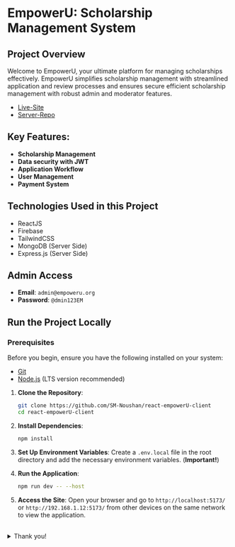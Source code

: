 # EmpowerU: Scholarship Management System

## Project Overview

Welcome to EmpowerU, your ultimate platform for managing scholarships effectively. EmpowerU simplifies scholarship management with streamlined application and review processes and ensures secure efficient scholarship management with robust admin and moderator features.

- [Live-Site](https://empoweru-by-sm-nowshan.netlify.app)
- [Server-Repo](https://github.com/SM-Noushan/react-empowerU-server)

## Key Features:

- **Scholarship Management**
- **Data security with JWT**
- **Application Workflow**
- **User Management**
- **Payment System**

## Technologies Used in this Project

- ReactJS
- Firebase
- TailwindCSS
- MongoDB (Server Side)
- Express.js (Server Side)

## Admin Access

- **Email**: `admin@empoweru.org`
- **Password**: `@dmin123EM`

## Run the Project Locally

### Prerequisites

Before you begin, ensure you have the following installed on your system:

- [Git](https://git-scm.com/downloads)
- [Node.js](https://nodejs.org/) (LTS version recommended)

1. **Clone the Repository**:

   ```sh
   git clone https://github.com/SM-Noushan/react-empowerU-client
   cd react-empowerU-client
   ```

2. **Install Dependencies**:

   ```sh
   npm install
   ```

3. **Set Up Environment Variables**: Create a `.env.local` file in the root directory and add the necessary environment variables. (**Important!**)

4. **Run the Application**:

   ```sh
   npm run dev -- --host
   ```

5. **Access the Site**: Open your browser and go to `http://localhost:5173/` or `http://192.168.1.12:5173/` from other devices on the same network to view the application.

<br/>
<details>
    <summary>Thank you!</summary>
</details>

